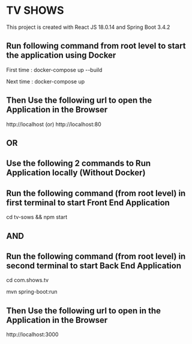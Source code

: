 # TV SHOWS 

This project is created with React JS 18.0.14 and Spring Boot 3.4.2

## Run following command from root level to start the application using Docker

First time : docker-compose up --build 

Next time : docker-compose up


## Then Use the following url to open the Application in the Browser

http://localhost (or) http://localhost:80

## OR

## Use the following 2 commands to Run Application locally (Without Docker)

## Run the following command (from root level) in first terminal to start Front End Application

cd tv-sows && npm start

## AND

## Run the following command (from root level) in second terminal to start Back End Application

cd com.shows.tv

mvn spring-boot:run


## Then Use the following url to open in the Application in the Browser

http://localhost:3000

